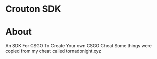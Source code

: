 # Crouton SDK

# About
An SDK For CSGO To Create Your own CSGO Cheat
Some things were copied from my cheat called tornadonight.xyz

